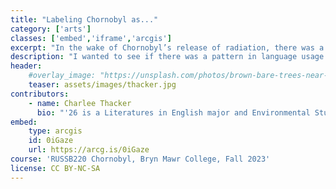 ```yaml
---
title: "Labeling Chornobyl as..."
category: ['arts']
classes: ['embed','iframe','arcgis']
excerpt: "In the wake of Chornobyl’s release of radiation, there was a crisis of vocabulary itself."
description: "I wanted to see if there was a pattern in language usage when describing a post-Chornobyl world. Language often seeks to rationalize and explain our experiences. The aim of my project is to examine a selection of four labels and determine why these labels have been given to Chornobyl and how they influence our conceptualization of the disaster."
header:
    #overlay_image: "https://unsplash.com/photos/brown-bare-trees-near-brown-concrete-building-during-daytime-97PXC0kmauM"
    teaser: assets/images/thacker.jpg
contributors:
    - name: Charlee Thacker
      bio: "'26 is a Literatures in English major and Environmental Studies minor at Bryn Mawr College. She is from Southern California."  
embed:
    type: arcgis
    id: 0iGaze
    url: https://arcg.is/0iGaze
course: 'RUSSB220 Chornobyl, Bryn Mawr College, Fall 2023'
license: CC BY-NC-SA
---
```

